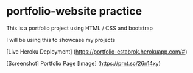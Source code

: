# portfolio-website practice

This is a portfolio project using HTML / CSS and bootstrap

I will be using this to showcase my projects

[Live Heroku Deployment] (https://portfolio-estabrok.herokuapp.com/#)

[Screenshot] Portfolio Page [Image] (https://prnt.sc/26n14xy)

